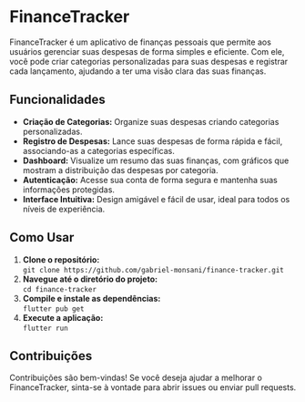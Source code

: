 <!DOCTYPE html>
<html lang="pt-BR">
<head>
    <meta charset="UTF-8">
    <meta name="viewport" content="width=device-width, initial-scale=1.0">
</head>
<body>

<h1>FinanceTracker</h1>

<p>FinanceTracker é um aplicativo de finanças pessoais que permite aos usuários gerenciar suas despesas de forma simples e eficiente. Com ele, você pode criar categorias personalizadas para suas despesas e registrar cada lançamento, ajudando a ter uma visão clara das suas finanças.</p>

<h2>Funcionalidades</h2>
<ul>
    <li><strong>Criação de Categorias:</strong> Organize suas despesas criando categorias personalizadas.</li>
    <li><strong>Registro de Despesas:</strong> Lance suas despesas de forma rápida e fácil, associando-as a categorias específicas.</li>
    <li><strong>Dashboard:</strong> Visualize um resumo das suas finanças, com gráficos que mostram a distribuição das despesas por categoria.</li>
    <li><strong>Autenticação:</strong> Acesse sua conta de forma segura e mantenha suas informações protegidas.</li>
    <li><strong>Interface Intuitiva:</strong> Design amigável e fácil de usar, ideal para todos os níveis de experiência.</li>
</ul>

<h2>Como Usar</h2>
<ol>
  <li>
    <strong>Clone o repositório:</strong><br>
    <code>git clone https://github.com/gabriel-monsani/finance-tracker.git</code>
  </li>
  <li>
    <strong>Navegue até o diretório do projeto:</strong><br>
    <code>cd finance-tracker</code>
  </li>
  <li>
    <strong>Compile e instale as dependências:</strong><br>
    <code>flutter pub get</code>
  </li>
  <li>
    <strong>Execute a aplicação:</strong><br>
    <code>flutter run</code>
  </li>
</ol>



<h2>Contribuições</h2>
<p>Contribuições são bem-vindas! Se você deseja ajudar a melhorar o FinanceTracker, sinta-se à vontade para abrir issues ou enviar pull requests.</p>

</body>
</html>
